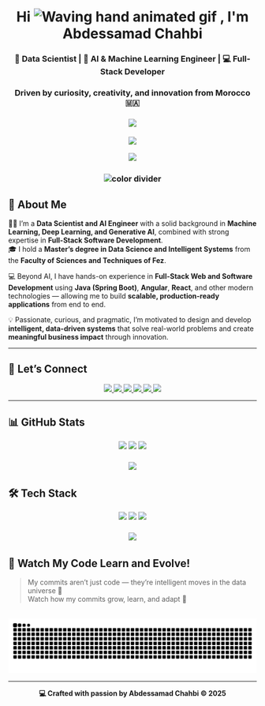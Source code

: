 
<h1 align="center">Hi <img src="https://raw.githubusercontent.com/nixin72/nixin72/master/wave.gif" 
alt="Waving hand animated gif" height="45" width="45"/> , I'm Abdessamad Chahbi</h1>
<h3 align="center">🧠 Data Scientist | 🤖 AI & Machine Learning Engineer | 💻 Full-Stack Developer</h3>
<h3 align="center">Driven by curiosity, creativity, and innovation from Morocco 🇲🇦</h3>

<!-- =============================== -->
<!-- ✨ Divider -->
<h3 align="center">
  <img src="https://raw.githubusercontent.com/andreasbm/readme/master/assets/lines/colored.png">
</h3>

<p align="center">
  <img src="https://readme-typing-svg.herokuapp.com/?lines=AI%20%26%20Machine%20Learning%20Engineer;Data%20Scientist;Full-Stack%20Developer;Spring%20Boot%20%7C%20Angular%20%7C%20React;Deep%20Learning%20%7C%20NLP%20%7C%20Computer%20Vision;Building%20Intelligent%20%26%20Scalable%20Systems!&font=Pacifico&center=true&width=750&height=60&color=58A6FF&vCenter=true&size=35" />
</p>

<!-- 👁️ GitHub Profile View Counter -->
<p align="center">
  <img width="150px" src="https://komarev.com/ghpvc/?username=abdessamad-chahbi&style=flat-square&color=58A6FF" />
</p>



<!-- ✨ Divider -->
<h3 align="center">
  <img src="https://raw.githubusercontent.com/andreasbm/readme/master/assets/lines/colored.png" alt="color divider"/>
</h3>

## 🚀 About Me

👨‍💻 I’m a **Data Scientist and AI Engineer** with a solid background in **Machine Learning, Deep Learning, and Generative AI**, combined with strong expertise in **Full-Stack Software Development**.  
🎓 I hold a **Master’s degree in Data Science and Intelligent Systems** from the **Faculty of Sciences and Techniques of Fez**.

💻 Beyond AI, I have hands-on experience in **Full-Stack Web and Software Development** using **Java (Spring Boot)**, **Angular**, **React**, and other modern technologies — allowing me to build **scalable, production-ready applications** from end to end.

💡 Passionate, curious, and pragmatic, I’m motivated to design and develop **intelligent, data-driven systems** that solve real-world problems and create **meaningful business impact** through innovation.

---
## 🔗 Let’s Connect

<p align="center">
    <a href="https://abdessamad-chahbi.github.io/" target="_blank">
    <img src="https://img.shields.io/badge/Portfolio-58A6FF?style=for-the-badge&logo=vercel&logoColor=white" />
  </a>
  <a href="https://www.linkedin.com/in/abdessamad-chahbi/" target="_blank">
    <img src="https://img.shields.io/badge/LinkedIn-0A66C2?style=for-the-badge&logo=linkedin&logoColor=white" />
  </a>
  <a href="mailto:abdessamad.chahbi.2@gmail.com" target="_blank">
    <img src="https://img.shields.io/badge/Gmail-D14836?style=for-the-badge&logo=gmail&logoColor=white" />
  </a>
  <a href="https://github.com/abdessamad-chahbi/" target="_blank">
    <img src="https://img.shields.io/badge/GitHub-181717?style=for-the-badge&logo=github&logoColor=white" />
  </a>
  <a href="https://drive.google.com/drive/folders/1gxElsPnI8eSJZ4tS4mKTq0Vp0iVOyfzX?usp=sharing" target="_blank">
    <img src="https://img.shields.io/badge/Certifications-FFD43B?style=for-the-badge&logo=google-drive&logoColor=black" />
  </a>
  <a href="https://drive.google.com/drive/folders/1nMO2Md7fAFWPhHxt2t4kJisqBIs1RACX" target="_blank">
    <img src="https://img.shields.io/badge/My_Resume-34A853?style=for-the-badge&logo=googledocs&logoColor=white" />
  </a>
</p>

---

###
## 📊 GitHub Stats

<p align="center">
  <img src="https://github-readme-stats.vercel.app/api?username=abdessamad-chahbi&show_icons=true&theme=tokyonight" />
  <img src="https://github-readme-streak-stats.herokuapp.com/?user=abdessamad-chahbi&theme=tokyonight" />
  <img src="https://github-readme-stats.vercel.app/api/top-langs/?username=abdessamad-chahbi&layout=compact&theme=tokyonight" />
</p>

###
<!-- ✨ Divider -->
<h3 align="center">
  <img src="https://raw.githubusercontent.com/andreasbm/readme/master/assets/lines/colored.png">
</h3>

## 🛠️ Tech Stack

<p align="center">
  <!-- 🧠 Data Science & AI -->
  <img src="https://skillicons.dev/icons?i=python,git,github,vscode,tensorflow,sklearn,opencv,npm,pytorch,qt,regex,gitlab,matlab" /> <!-- aiscript -->
  <!-- 💻 Full Stack Development -->
  <img src="https://skillicons.dev/icons?i=html,css,js,jquery,php,laravel,react,nodejs,bootstrap,java,spring,maven,mysql,mongodb,postman" /> <!-- bash,cpp,figma -->
  <!-- 🧠 BI, Big Data & Cloud Computing -->
  <img src="https://skillicons.dev/icons?i=docker,kubernetes,kafka,cloudflare,gcp,aws,azure,sass,visualstudio,ubuntu,linux,yarn,elasticsearch" /> <!-- selenium, grafana -->
</p>

###
<!-- ✨ Divider -->
<h3 align="center">
  <img src="https://raw.githubusercontent.com/andreasbm/readme/master/assets/lines/colored.png">
</h3>

## 🐍 Watch My Code Learn and Evolve!
> My commits aren’t just code — they’re intelligent moves in the data universe 🚀 <br/>
> Watch how my commits grow, learn, and adapt 🧠

<br clear="both">
<img src="https://raw.githubusercontent.com/abdessamad-chahbi/abdessamad-chahbi/output/snake.svg" alt="Snake animation" />

---

<div align="center">
  <b>💻 Crafted with passion by Abdessamad Chahbi © 2025</b> 
</div>


